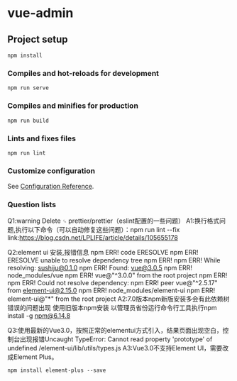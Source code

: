 # vue-admin

## Project setup
```
npm install
```

### Compiles and hot-reloads for development
```
npm run serve
```

### Compiles and minifies for production
```
npm run build
```

### Lints and fixes files
```
npm run lint
```

### Customize configuration
See [Configuration Reference](https://cli.vuejs.org/config/).

### Question lists
Q1:warning Delete `␍` prettier/prettier（eslint配置的一些问题）
A1:换行格式问题,执行以下命令（可以自动修复这些问题）：npm run lint --fix
link:https://blog.csdn.net/LPLIFE/article/details/105655178

Q2:element ui 安装,报错信息
npm ERR! code ERESOLVE
npm ERR! ERESOLVE unable to resolve dependency tree
npm ERR!
npm ERR! While resolving: sushiju@0.1.0
npm ERR! Found: vue@3.0.5
npm ERR! node_modules/vue
npm ERR!   vue@"^3.0.0" from the root project
npm ERR!
npm ERR! Could not resolve dependency:
npm ERR! peer vue@"^2.5.17" from element-ui@2.15.0
npm ERR! node_modules/element-ui
npm ERR!   element-ui@"*" from the root project
A2:7.0版本npm新版安装多会有此依赖树错误的问题出现
使用旧版本npm安装 以管理员省份运行命令行工具执行npm install -g npm@6.14.8

Q3:使用最新的Vue3.0，按照正常的elementui方式引入，结果页面出现空白，控制台出现报错Uncaught TypeError: Cannot read property 'prototype' of undefined /element-ui/lib/utils/types.js
A3:Vue3.0不支持Element UI，需要改成Element Plus。
```
npm install element-plus --save
```